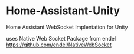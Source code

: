 # Home-Assistant-Unity
 Home Assistant WebSocket Implentation for Unity
 
 uses Native Web Socket Package from endel 
 https://github.com/endel/NativeWebSocket
